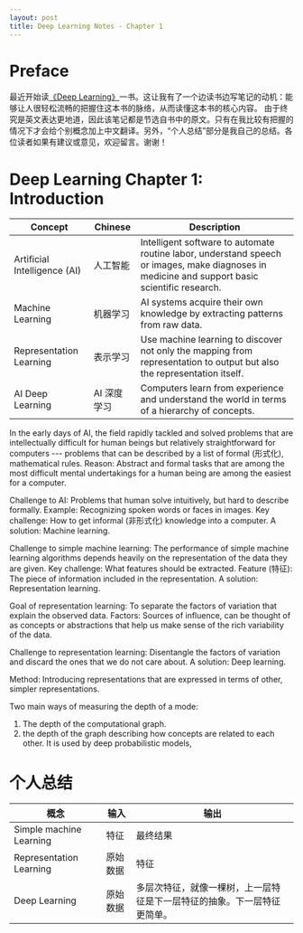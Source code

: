 ```yaml
---
layout: post
title: Deep Learning Notes - Chapter 1
---
```


# Preface

最近开始读[《Deep Learning》](https://github.com/zsdonghao/deep-learning-book)一书。这让我有了一个边读书边写笔记的动机：能够让人很轻松流畅的把握住这本书的脉络，从而读懂这本书的核心内容。
由于终究是英文表达更地道，因此该笔记都是节选自书中的原文。只有在我比较有把握的情况下才会给个别概念加上中文翻译。另外，“个人总结”部分是我自己的总结。各位读者如果有建议或意见，欢迎留言。谢谢！

# Deep Learning Chapter 1: Introduction

| Concept | Chinese | Description |
|------------------------------|---------|-------------|
| Artificial Intelligence (AI) | 人工智能 | Intelligent software to automate routine labor, understand speech or images, make diagnoses in medicine and support basic scientific research. |
| Machine Learning | 机器学习 | AI systems acquire their own knowledge by extracting patterns from raw data. |
| Representation Learning | 表示学习 | Use machine learning to discover not only the mapping from representation to output but also the representation itself. |
| AI Deep Learning | AI 深度学习 | Computers learn from experience and understand the world in terms of a hierarchy of concepts. |


In the early days of AI, the field rapidly tackled and solved problems that are intellectually difficult for human beings but relatively straightforward for computers --- problems that can be described by a list of formal (形式化), mathematical rules. 
Reason: Abstract and formal tasks that are among the most difficult mental undertakings for a human being are among the easiest for a computer.

Challenge to AI:  Problems that human solve intuitively, but hard to describe formally. 
Example: Recognizing spoken words or faces in images. 
Key challenge: How to get informal (非形式化) knowledge into a computer.
A solution: Machine learning. 

Challenge to simple machine learning: The performance of simple machine learning algorithms depends heavily on the representation of the data they are given. 
Key challenge: What features should be extracted. Feature (特征): The piece of information included in the representation. 
A solution: Representation learning. 

Goal of representation learning: To separate the factors of variation that explain the observed data. Factors: Sources of influence, can be thought of as concepts or abstractions that help us make sense of the rich variability of the data.

Challenge to representation learning: Disentangle the factors of variation and discard the ones that we do not care about.
A solution: Deep learning. 

Method: Introducing representations that are expressed in terms of other, simpler representations.

Two main ways of measuring the depth of a mode:
1. The depth of the computational graph.
2. the depth of the graph describing how concepts are related to each other. It is used by deep probabilistic models, 

# 个人总结

| 概念 | 输入 | 输出 |
|------------------------|---------|-----------|
| Simple machine Learning | 特征 | 最终结果 |
| Representation Learning | 原始数据 | 特征 |
| Deep Learning | 原始数据 | 多层次特征，就像一棵树，上一层特征是下一层特征的抽象。下一层特征更简单。 |
